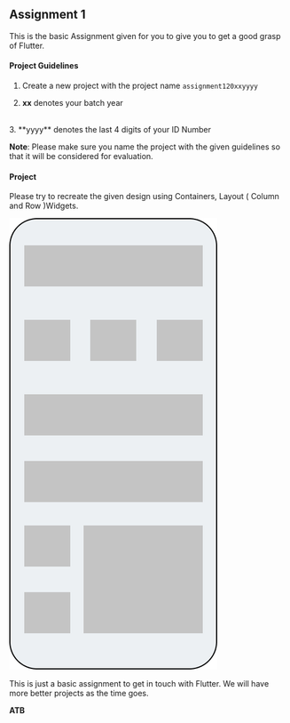 ## Assignment 1

This is the basic Assignment given for you to give you to get a good grasp of Flutter.

#### Project Guidelines
1. Create a new project with the project name `assignment120xxyyyy`

2. **xx** denotes your batch year
<br>
3. **yyyy** denotes the last 4 digits of your ID Number

**Note**: Please make sure you name the project with the given guidelines so that it will be considered for evaluation.


#### Project
Please try to recreate the given design using Containers, Layout ( Column and Row )Widgets.

![1](Assignment.png)

This is just a basic assignment to get in touch with Flutter. We will have more better projects as the time goes.

**ATB**
